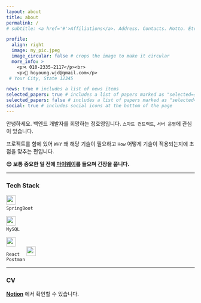 ```yaml
---
layout: about
title: about
permalink: /
# subtitle: <a href='#'>Affiliations</a>. Address. Contacts. Motto. Etc.

profile:
  align: right
  image: my_pic.jpeg
  image_circular: false # crops the image to make it circular
  more_info: >
    <p>📞 010-2335-2117</p><br>
    <p>📨 hoyoung.wjd@gmail.com</p>
 # Your City, State 12345

news: true # includes a list of news items
selected_papers: true # includes a list of papers marked as "selected={true}"
selected_papers: false # includes a list of papers marked as "selected={true}"
social: true # includes social icons at the bottom of the page
---
```


안녕하세요. 백엔드 개발자를 희망하는 정호영입니다.
`스마트 컨트랙트`, `서버 운영`에 관심이 있습니다.

프로젝트를 함에 있어 `WHY` 왜 해당 기술이 필요하고 `How` 어떻게 기술이 적용되는지에 초점을 맞추는 편입니다.

**😊 보통 중요한 일 전에 [마이웨이](https://www.youtube.com/watch?v=J1G0YHa06gM)를 들으며 긴장을 풉니다.**

---

### Tech Stack

<!-- 스프링부트  -->
<code><img style="color: white" width=25 src="https://simpleicons.org/icons/springboot.svg"> SpringBoot </code> &ensp;
<!-- MySQL  -->
<code><img style="color: white" width=25 src="https://simpleicons.org/icons/mysql.svg"> MySQL </code>&ensp;
 <!-- React  -->
<code><img style="color: white" width=25 src="https://simpleicons.org/icons/react.svg"> React </code>&ensp;<!-- PostMan  -->
<code><img style="color: white" width=25 src="https://simpleicons.org/icons/postman.svg"> Postman </code>

---

### CV

**[Notion](https://ghrnwjd.notion.site/ea525ef0db754c6fb809d68b06f4dfed)** 에서 확인할 수 있습니다.